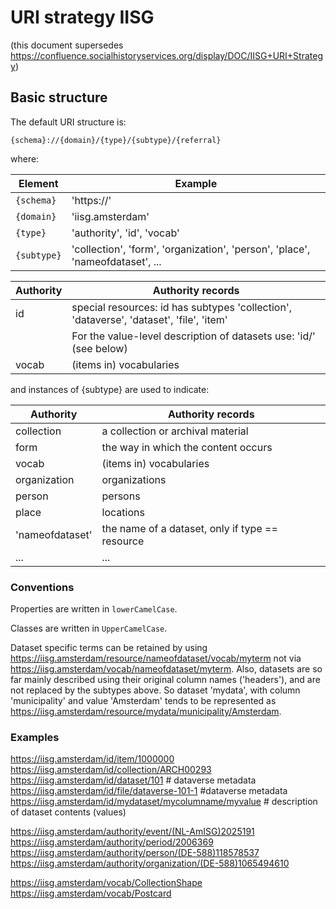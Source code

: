 # URI strategy IISG
(this document supersedes https://confluence.socialhistoryservices.org/display/DOC/IISG+URI+Strategy)

## Basic structure
The default URI structure is:

`{schema}://{domain}/{type}/{subtype}/{referral}`

where:

| Element    | Example                                                                        |
| ---------- | ------------------------------------------------------------------------------ |
| `{schema}` | 'https://'                                                                     |
| `{domain}` | 'iisg.amsterdam'                                                               |
| `{type}`   | 'authority', 'id', 'vocab'                                                     |
| `{subtype}`| 'collection', 'form', 'organization', 'person', 'place', 'nameofdataset', ...  |


| Authority	| Authority records                                                                       |
| --------- | --------------------------------------------------------------------------------------- |
| id        |	special resources: id has subtypes 'collection', 'dataverse', 'dataset', 'file', 'item' |
|           | For the value-level description of datasets use: 'id/<mydataset>' (see below)           |
| vocab	    | (items in) vocabularies                                                                 | 

and instances of {subtype} are used to indicate:

| Authority	      | Authority records                               |
| --------------- | ----------------------------------------------- |
| collection      |	a collection or archival material               |
| form            | the way in which the content occurs             |
| vocab	          | (items in) vocabularies                         | 
| organization    | organizations                                   |
| person	        | persons                                         |
| place           |	locations                                       |
| 'nameofdataset'	| the name of a dataset, only if type == resource |
| ...	            | ...                                             |

### Conventions
Properties are written in `lowerCamelCase`.

Classes are written in `UpperCamelCase`.

Dataset specific terms can be retained by using https://iisg.amsterdam/resource/nameofdataset/vocab/myterm not via https://iisg.amsterdam/vocab/nameofdataset/myterm. Also, datasets are so far mainly described using their original column names ('headers'), and are not replaced by the subtypes above. So dataset 'mydata', with column 'municipality' and value 'Amsterdam' tends to be represented as https://iisg.amsterdam/resource/mydata/municipality/Amsterdam.

### Examples
https://iisg.amsterdam/id/item/1000000
https://iisg.amsterdam/id/collection/ARCH00293
https://iisg.amsterdam/id/dataset/101 # dataverse metadata
https://iisg.amsterdam/id/file/dataverse-101-1 #dataverse metadata
https://iisg.amsterdam/id/mydataset/mycolumname/myvalue # description of dataset contents (values)

https://iisg.amsterdam/authority/event/(NL-AmISG)2025191
https://iisg.amsterdam/authority/period/2006369
https://iisg.amsterdam/authority/person/(DE-588)118578537
https://iisg.amsterdam/authority/organization/(DE-588)1065494610

https://iisg.amsterdam/vocab/CollectionShape
https://iisg.amsterdam/vocab/Postcard
